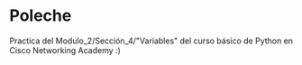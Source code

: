 # Poleche
Practica del Modulo_2/Sección_4/"Variables"  del curso básico de Python en Cisco Networking Academy :)
